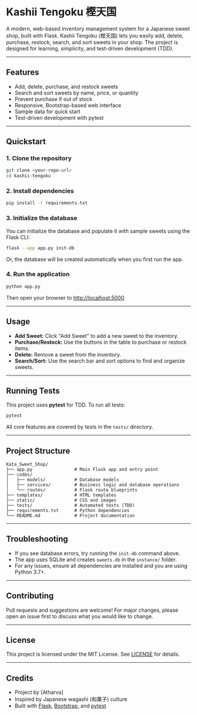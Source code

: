 # Kashii Tengoku 樫天国

A modern, web-based inventory management system for a Japanese sweet shop, built with Flask. Kashii Tengoku (樫天国) lets you easily add, delete, purchase, restock, search, and sort sweets in your shop. The project is designed for learning, simplicity, and test-driven development (TDD).

---

## Features
- Add, delete, purchase, and restock sweets
- Search and sort sweets by name, price, or quantity
- Prevent purchase if out of stock
- Responsive, Bootstrap-based web interface
- Sample data for quick start
- Test-driven development with pytest

---


## Quickstart

### 1. Clone the repository
```sh
git clone <your-repo-url>
cd kashii-tengoku
```

### 2. Install dependencies
```sh
pip install -r requirements.txt
```

### 3. Initialize the database
You can initialize the database and populate it with sample sweets using the Flask CLI:
```sh
flask --app app.py init-db
```
Or, the database will be created automatically when you first run the app.

### 4. Run the application
```sh
python app.py
```
Then open your browser to [http://localhost:5000](http://localhost:5000)

---

## Usage
- **Add Sweet:** Click "Add Sweet" to add a new sweet to the inventory.
- **Purchase/Restock:** Use the buttons in the table to purchase or restock items.
- **Delete:** Remove a sweet from the inventory.
- **Search/Sort:** Use the search bar and sort options to find and organize sweets.

---

## Running Tests
This project uses **pytest** for TDD. To run all tests:
```sh
pytest
```
All core features are covered by tests in the `tests/` directory.

---

## Project Structure
```
Kata_Sweet_Shop/
├── app.py                # Main Flask app and entry point
├── codes/
│   ├── models/           # Database models
│   ├── services/         # Business logic and database operations
│   └── routes/           # Flask route blueprints
├── templates/            # HTML templates
├── static/               # CSS and images
├── tests/                # Automated tests (TDD)
├── requirements.txt      # Python dependencies
└── README.md             # Project documentation
```

---

## Troubleshooting
- If you see database errors, try running the `init-db` command above.
- The app uses SQLite and creates `sweets.db` in the `instance/` folder.
- For any issues, ensure all dependencies are installed and you are using Python 3.7+.

---

## Contributing
Pull requests and suggestions are welcome! For major changes, please open an issue first to discuss what you would like to change.

---

## License
This project is licensed under the MIT License. See [LICENSE](LICENSE) for details.

---

## Credits
- Project by [Atharva]
- Inspired by Japanese wagashi (和菓子) culture
- Built with [Flask](https://flask.palletsprojects.com/), [Bootstrap](https://getbootstrap.com/), and [pytest](https://pytest.org/) 